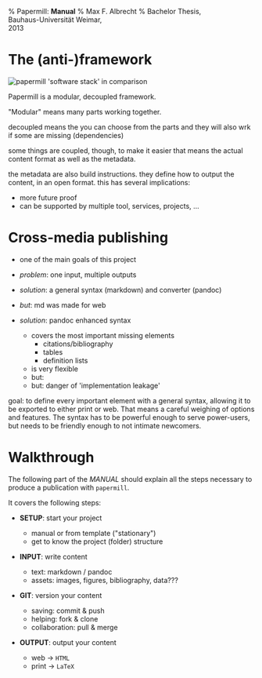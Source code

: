 % Papermill: **Manual**
% Max F. Albrecht
% Bachelor Thesis, \
  Bauhaus-Universität Weimar, \
  2013



# The (anti-)framework

![`papermill` 'software stack' in comparison](../_images/papermill-stack-1)

Papermill is a modular, decoupled framework.

"Modular" means many parts working together.

decoupled means the you can choose from the parts
and they will also wrk if some are missing (dependencies)

some things are coupled, though, to make it easier
that means the actual content format
as well as the metadata.

the metadata are also build instructions. they define how to output
the content, in an open format.
this has several implications:
- more future proof
- can be supported by multiple tool, services, projects, …


# Cross-media publishing

- one of the main goals of this project

- *problem*: one input, multiple outputs
- *solution*: a general syntax (markdown) and converter (pandoc)

- *but*: md was made for web
- *solution*: pandoc enhanced syntax
    - covers the most important missing elements
      - citations/bibliography
      - tables
      - definition lists
    - is very flexible
    - but: 
    - but: danger of 'implementation leakage'


goal: to define every important element with a general syntax, allowing it to be exported to either print or web.
That means a careful weighing of options and features. The syntax has to be powerful enough to serve power-users, but needs to be friendly enough to not intimate newcomers.
    

# Walkthrough

The following part of the *MANUAL* should explain all the steps necessary to produce 
a publication with `papermill`.

It covers the following steps:

-  **SETUP**: start your project

    * manual or from template ("stationary")
    * get to know the project (folder) structure  


-  **INPUT**: write content

    * text: markdown / pandoc
    * assets: images, figures, bibliography, data???


-  **GIT**: version your content

    * saving: commit & push
    * helping: fork & clone
    * collaboration: pull & merge


-  **OUTPUT**: output your content

    * web -> `HTML`
    * print -> `LaTeX`

